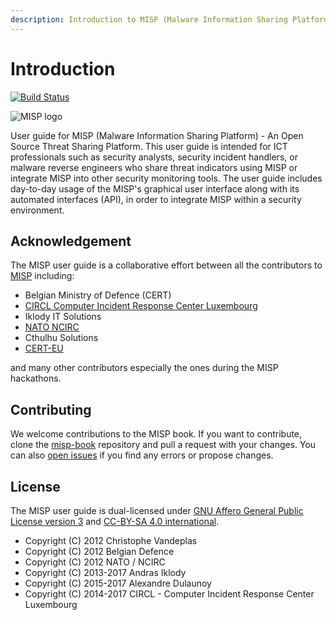 ```yaml
---
description: Introduction to MISP (Malware Information Sharing Platform)
---
```


# Introduction

[![Build Status](https://travis-ci.org/MISP/misp-book.svg?branch=master)](https://travis-ci.org/MISP/misp-book)

![MISP logo](https://raw.githubusercontent.com/MISP/MISP/2.4/INSTALL/logos/misp-logo.png)

User guide for MISP \(Malware Information Sharing Platform\) - An Open Source Threat Sharing Platform. This user guide is intended for ICT professionals such as security analysts, security incident handlers, or malware reverse engineers who share threat indicators using MISP or integrate MISP into other security monitoring tools. The user guide includes day-to-day usage of the MISP's graphical user interface along with its automated interfaces \(API\), in order to integrate MISP within a security environment.

## Acknowledgement

The MISP user guide is a collaborative effort between all the contributors to [MISP](https://www.github.com/MISP) including:

* Belgian Ministry of Defence \(CERT\)
* [CIRCL Computer Incident Response Center Luxembourg](https://www.circl.lu/)
* Iklody IT Solutions
* [NATO NCIRC](http://www.ncirc.nato.int/)
* Cthulhu Solutions
* [CERT-EU](https://cert.europa.eu)

and many other contributors especially the ones during the MISP hackathons.

## Contributing

We welcome contributions to the MISP book. If you want to contribute, clone the [misp-book](https://github.com/MISP/misp-book) repository and pull a request with your changes. You can also [open issues](https://github.com/MISP/misp-book/issues) if you find any errors or propose changes.

## License

The MISP user guide is dual-licensed under [GNU Affero General Public License version 3](http://www.gnu.org/licenses/agpl-3.0.html) and [CC-BY-SA 4.0 international](https://creativecommons.org/licenses/by-sa/4.0/).

* Copyright \(C\) 2012 Christophe Vandeplas
* Copyright \(C\) 2012 Belgian Defence
* Copyright \(C\) 2012 NATO / NCIRC
* Copyright \(C\) 2013-2017 Andras Iklody
* Copyright \(C\) 2015-2017 Alexandre Dulaunoy
* Copyright \(C\) 2014-2017 CIRCL - Computer Incident Response Center Luxembourg



